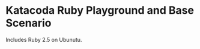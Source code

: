 Katacoda Ruby Playground and Base Scenario
==================================================

Includes Ruby 2.5 on Ubunutu.
